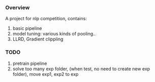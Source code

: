 ### Overview
A project for nlp competition, contains:
1. basic pipeline
2. model tuning: various kinds of pooling..
3. LLRD, Gradient clippling


### TODO
1. pretrain pipeline
2. solve too many exp folder, (when test, no need to create new exp folder), move exp1, exp2 to exp 

